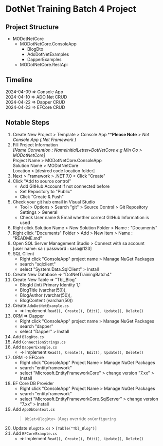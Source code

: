 # DotNet Training Batch 4 Project

## Project Structure
- MODotNetCore
	- MODotNetCore.ConsoleApp
		- BlogDto
		- AdoDotNetExamples
		- DapperExamples
	- MODotNetCore.RestApi

## Timeline
2024-04-09 => Console App  
2024-04-10 => ADO.Net CRUD  
2024-04-22 => Dapper CRUD  
2024-04-23 => EFCore CRUD  

## Notable Steps
1. Create New Project > Template > Console App ****Please Note** > *Not Console App (.Net Framework )*
2. Fill Project Information  
*[Name Convention : NameInitialLetter+DotNetCore e.g Min Oo > MODotNetCore]*  
	Project Name > MODotNetCore.ConsoleApp  
	Solution Name > MODotNetCore  
	Location > [desired code location folder]
3. Next > Framework > .NET 7.0 > Click "Create"
4. Click "Add to source control"
	- Add GitHub Account if not connected before
	- Set Repository to "Public"
	- Click "Create & Push"
5. Check your git hub email in Visual Studio
	- Tool > Options > Search "git" > Source Control > Git Repository Settings > General
	- Check User name & Email whether correct GitHub Information is used
6. Right click Solution Name > New Solution Folder > Name : "Documents"
7. Right click "Documents" Folder > Add > New Item > Name : "README.md"
8. Open SQL Server Management Studio > Connect with sa account  
   [user name: sa / password : sasa@123]
9. SQL Client  
	- Right click "ConsoleApp" project name > Manage NuGet Packages
	- search "sqlclient"
	- select "System.Data.SqlClient" > Install
10. Create New Database => "DotNetTrainingBatch4"
11. Create New Table => "Tbl_Blog"  
	- BlogId (int) Primary Identity 1,1
	- BlogTitle (varchar(50)),
	- BlogAuthor (varchar(50)),
	- BlogContent (varchar(50))
12. Create `AdoDotNetExample.cs` 
	- => Implement `Read(), Create(), Edit(), Update(), Delete()`
13. ORM => Dapper  
	- Right click "ConsoleApp" project name > Manage NuGet Packages
	- search "dapper"
	- select "Dapper" > Install
14. Add `BlogDto.cs`
12. Add `ConnectionStrings.cs` 
12. Add `DapperExample.cs` 
	- => Implement `Read(), Create(), Edit(), Update(), Delete()`
12.	ORM => EFCore
	- Right click "ConsoleApp" Project Name > Manage NuGet Packages
	- search "entityframework"
	- select "Microsoft.EntityFrameworkCore" > change version "7.xx" > Install
12. EF Core DB Provider
	- Right click "ConsoleApp" Project Name > Manage NuGet Packages
	- search "entityframework"	
	- select "Microsoft.EntityFrameworkCore.SqlServer" > change version "7.xx" > Install
13. Add `AppDbContext.cs` 
	> `DbSet<BlogDto> Blogs`
	> override `onConfiguring`
13. Update `BlogDto.cs` > `[Table("Tbl_Blog")]`
12. Add `EFCoreExample.cs` 
	- => Implement `Read(), Create(), Edit(), Update(), Delete()`